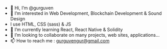 - 👋 Hi, I’m @gurguven
- 👀 I’m interested in Web Development, Blockchain Development & Sound Design 
- I use HTML, CSS (sass) & JS 
- 🌱 I’m currently learning React, React Native & Solidity
- 💞️ I’m looking to collaborate on many projects, web sites, applications...
- 📫 How to reach me : gurguvengur@gmail.com

<!---
gurguven/gurguven is a ✨ special ✨ repository because its `README.md` (this file) appears on your GitHub profile.
You can click the Preview link to take a look at your changes.
--->

